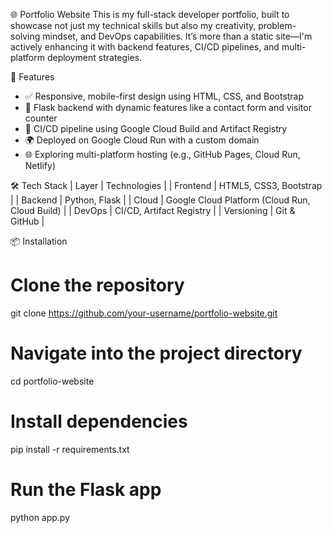 🌐 Portfolio Website
This is my full-stack developer portfolio, built to showcase not just my technical skills but also my creativity, problem-solving mindset, and DevOps capabilities. It’s more than a static site—I'm actively enhancing it with backend features, CI/CD pipelines, and multi-platform deployment strategies.

🚀 Features
- ✅ Responsive, mobile-first design using HTML, CSS, and Bootstrap
- 🧠 Flask backend with dynamic features like a contact form and visitor counter
- 🔁 CI/CD pipeline using Google Cloud Build and Artifact Registry
- 🌍 Deployed on Google Cloud Run with a custom domain
- 🌐 Exploring multi-platform hosting (e.g., GitHub Pages, Cloud Run, Netlify)

🛠️ Tech Stack
| Layer | Technologies | 
| Frontend | HTML5, CSS3, Bootstrap | 
| Backend | Python, Flask | 
| Cloud | Google Cloud Platform (Cloud Run, Cloud Build) | 
| DevOps | CI/CD, Artifact Registry | 
| Versioning | Git & GitHub | 

📦 Installation

# Clone the repository
git clone https://github.com/your-username/portfolio-website.git

# Navigate into the project directory
cd portfolio-website

# Install dependencies
pip install -r requirements.txt

# Run the Flask app
python app.py



